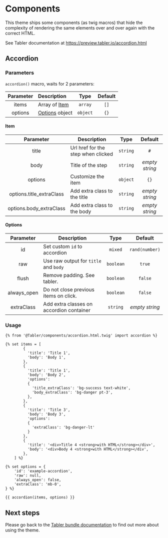 # Components

This theme ships some components (as twig macros) that hide the complexity of rendering the same elements over and over again with the correct HTML.

See Tabler documentation at https://preview.tabler.io/accordion.html

## Accordion

### Parameters
`accordion()` macro, waits for 2 parameters:

| Parameter | Description                |   Type    | Default |
|:---------:|:---------------------------|:---------:|:-------:|
|   items   | Array of [Item](#Item)     |  `array`  |  `[]`   |
|  options  | [Options](#Options) object | `object`  |  `{}`   |

#### Item
|  Parameter  | Description                                |   Type    |      Default      |
|:-----------:|--------------------------------------------|:---------:|:-----------------:|
|    title     | Url href for the step when clicked         | `string`  |        `#`        |
|    body    | Title of the step                          | `string`  |  _empty string_   |
| options | Customize the item  | `object`  |   `{}`   |
| options.title_extraClass |Add extra class to the title | `string`  |   _empty string_   |
| options.body_extraClass |Add extra class to the body  | `string`  |   _empty string_   |

#### Options
| Parameter  | Description                                          |   Type    |    Default     |
|:----------:|------------------------------------------------------|:---------:|:--------------:|
|  id   | Set custom `id` to accordion | `mixed` |    `rand(number)`     |                                        
|   raw    | Use raw output for `title` and `body`                             | `boolean`  |   `true`    |                                        
|  flush   | Remove padding. See tabler.                     | `boolean` |    `false`     | 
|    always_open    | Do not close previous items on click.          | `boolean`  |      `false`      |   
| extraClass | Add extra classes on accordion container                 | `string`  | _empty string_ |      

### Usage

```twig
{% from '@Tabler/components/accordion.html.twig' import accordion %}

{% set items = [
        {
          'title': 'Title 1',
          'body': 'Body 1',
        },
        {
          'title': 'Title 1',
          'body': 'Body 2',
          'options':
          {
            'title_extraClass': 'bg-success text-white',
            'body_extraClass': 'bg-danger pt-3',
          },
        },
        {
          'title': 'Title 3',
          'body': 'Body 3',
          'options':
          {
            'extraClass': 'bg-danger-lt'
          }
        },
        {
          'title': '<div>Title 4 <strong>with HTML</strong></div>',
          'body': '<div>Body 4 <strong>with HTML</strong></div',
        },
    ] %}

{% set options = {
    'id': 'example-accordion',
    'raw': null,
    'always_open': false,
    'extraClass': 'mb-0',
} %}

{{ accordion(items, options) }}
```

## Next steps

Please go back to the [Tabler bundle documentation](index.md) to find out more about using the theme.
